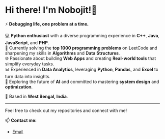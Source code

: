 # Hi there! I'm Nobojit!👋

⚡ **Debugging life, one problem at a time.**

💻 **Python enthusiast** with a diverse programming experience in **C++**, **Java**, **JavaScript**, and **PHP**.  
🧩 Currently solving the **top 1000 programming problems** on LeetCode and sharpening my skills in **Algorithms** and **Data Structures**.  
🌐 Passionate about building **Web Apps** and creating **Real-world tools** that simplify everyday tasks.  
📊 Experienced in **Data Analytics**, leveraging **Python**, **Pandas**, and **Excel** to turn data into insights.  
🚀 Exploring the future of **AI** and committed to mastering **system design** and **optimization**.

📍 Based in **West Bengal, India**.

---

Feel free to check out my repositories and connect with me!

📫 **Contact me**:  
- [Email](mailto:contact@nobojithalder.com)

